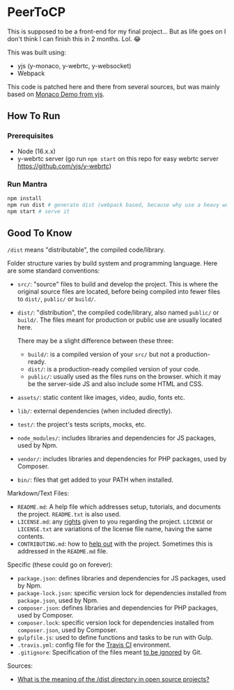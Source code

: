 # PeerToCP

This is supposed to be a front-end for my final project... But as life goes on I don't think I can finish this in 2 months. Lol. :joy:

This was built using:

- yjs (y-monaco, y-webrtc, y-websocket)
- Webpack

This code is patched here and there from several sources, but was mainly based on [Monaco Demo from yjs](https://github.com/yjs/yjs-demos/tree/main/monaco).

## How To Run

### Prerequisites

- Node (16.x.x)
- y-webrtc server (go run `npm start` on this repo for easy webrtc server https://github.com/yjs/y-webrtc)

### Run Mantra

```bash
npm install
npm run dist # generate dist (webpack based, because why use a heavy webserver lol)
npm start # serve it
```

## Good To Know

`/dist` means "distributable", the compiled code/library.

Folder structure varies by build system and programming language. Here are some standard conventions:

- `src/`: "source" files to build and develop the project. This is where the original source files are located, before being compiled into fewer files to `dist/`, `public/` or `build/`.

- `dist/`: "distribution", the compiled code/library, also named `public/` or `build/`. The files meant for production or public use are usually located here.

  There may be a slight difference between these three:

  - `build/`: is a compiled version of your `src/` but not a production-ready.
  - `dist/`: is a production-ready compiled version of your code.
  - `public/`: usually used as the files runs on the browser. which it may be the server-side JS and also include some HTML and CSS.

- `assets/`: static content like images, video, audio, fonts etc.

- `lib/`: external dependencies (when included directly).

- `test/`: the project's tests scripts, mocks, etc.

- `node_modules/`: includes libraries and dependencies for JS packages, used by Npm.

- `vendor/`: includes libraries and dependencies for PHP packages, used by Composer.

- `bin/`: files that get added to your PATH when installed.

Markdown/Text Files:

- `README.md`: A help file which addresses setup, tutorials, and documents the project. `README.txt` is also used.
- `LICENSE.md`: any [rights](https://choosealicense.com/no-permission/) given to you regarding the project. `LICENSE` or `LICENSE.txt` are variations of the license file name, having the same contents.
- `CONTRIBUTING.md`: how to [help out](https://github.com/blog/1184-contributing-guidelines) with the project. Sometimes this is addressed in the `README.md` file.

Specific (these could go on forever):

- `package.json`: defines libraries and dependencies for JS packages, used by Npm.
- `package-lock.json`: specific version lock for dependencies installed from `package.json`, used by Npm.
- `composer.json`: defines libraries and dependencies for PHP packages, used by Composer.
- `composer.lock`: specific version lock for dependencies installed from `composer.json`, used by Composer.
- `gulpfile.js`: used to define functions and tasks to be run with Gulp.
- `.travis.yml`: config file for the [Travis CI](https://travis-ci.com/) environment.
- `.gitignore`: Specification of the files meant [to be ignored](https://help.github.com/articles/ignoring-files/) by Git.

Sources:

- [What is the meaning of the /dist directory in open source projects?](https://stackoverflow.com/questions/22842691/what-is-the-meaning-of-the-dist-directory-in-open-source-projects)